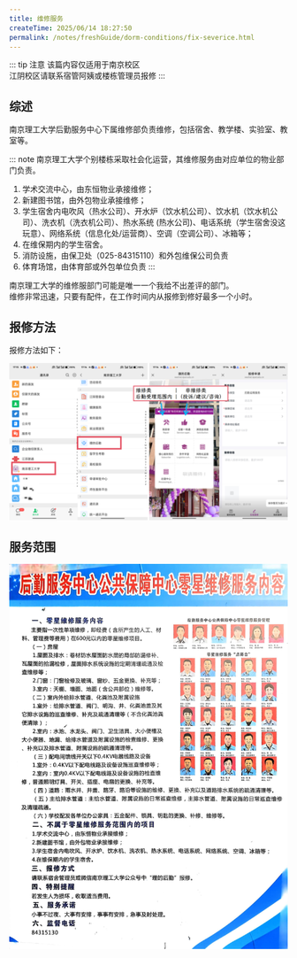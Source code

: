 ```yaml
---
title: 维修服务
createTime: 2025/06/14 18:27:50
permalink: /notes/freshGuide/dorm-conditions/fix-severice.html
---
```


::: tip 注意
该篇内容仅适用于南京校区  
江阴校区请联系宿管阿姨或楼栋管理员报修
:::

## 综述



南京理工大学后勤服务中心下属维修部负责维修，包括宿舍、教学楼、实验室、教室等。  


::: note
南京理工大学个别楼栋采取社会化运营，其维修服务由对应单位的物业部门负责。
1. 学术交流中心，由东恒物业承接维修； 
2. 新建图书馆，由外包物业承接维修； 
3. 学生宿舍内电吹风（热水公司）、开水炉（饮水机公司）、饮水机（饮水机公司）、洗衣机（洗衣机公司）、热水系统 (热水公司)、电话系统（学生宿舍没这玩意）、网络系统（信息化处/运营商）、空调（空调公司）、冰箱等； 
4. 在维保期内的学生宿舍。 
5. 消防设施，由保卫处（025-84315110）和外包维保公司负责
6. 体育场馆，由体育部或外包单位负责
:::

南京理工大学的维修服部门可能是唯一一个我给不出差评的部门。  
维修非常迅速，只要有配件，在工作时间内从报修到修好最多一个小时。

## 报修方法

报修方法如下：

![维修服务](static/Fix-service-instru.png)

## 服务范围

![维修服务范围](static/fix_service_range.jpg)